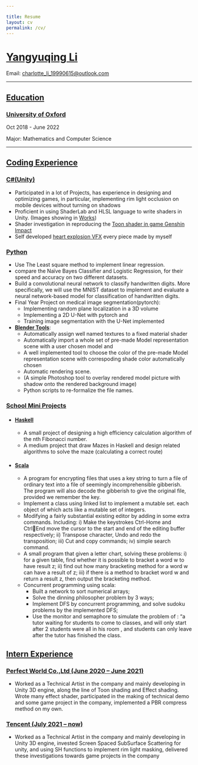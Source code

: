 ```yaml
---

title: Resume
layout: cv
permalink: /cv/
---
```


# <u>Yangyuqing Li</u>
Email: charlotte_li_19990615@outlook.com

---

## <u>Education</u>
### <u>University of Oxford</u>
 
Oct 2018 - June 2022 

Major: Mathematics and Computer Science

---

## <u>Coding Experience</u>
### <u>C#(Unity)</u>
* Participated in a lot of Projects, has experience in designing and optimizing games, in particular, implementing rim light occlusion on mobile devices without turning on shadows
* Proficient in using ShaderLab and HLSL language to write shaders in Unity. (Images showing in [Works](https://rabichora.github.io/works/))
* Shader investigation in reproducing the [Toon shader in game Genshin Impact](https://github.com/RabiChora/GenshinLikeToonShading)
* Self developed [heart explosion VFX](https://github.com/RabiChora/Heart-Explosion-Effect) every piece made by myself

### <u>Python</u>
* Use The Least square method to implement linear regression.
* compare the Naïve Bayes Classifier and Logistic Regression, for their speed and accuracy on two different datasets.
* Build a convolutional neural network to classify handwritten digits. More specifically, we will use the MNIST dataset to implement and
  evaluate a neural network-based model for classification of handwritten digits.
* Final Year Project on medical image segmentation(pytorch):
    * Implementing random plane localization in a 3D volume
    * Implementing a 2D U-Net with pytorch and 
    * Training image segmentation with the U-Net implemented
* **[Blender Tools](https://github.com/RabiChora/Blender-Auto-Tools)**: 
    * Automatically assign well named textures to a fixed material shader
    * Automatically import a whole set of pre-made Model representation scene with a user chosen model and
    * A well implemented tool to choose the color of the pre-made Model representation scene with correspoding shade color automatically chosen
    * Automatic rendering scene.
    * (A simple Photoshop tool to overlay rendered model picture with shadow onto the rendered background image)
    * Python scripts to re-formalize the file names.
    
### <u>School Mini Projects</u>
* #### <u>Haskell</u>
    * A small project of designing a high efficiency calculation algorithm of the nth Fibonacci number.
    * A medium project that draw Mazes in Haskell and design related algorithms to solve the maze (calculating a correct route)
    
* #### <u>Scala</u>
    * A program for encrypting files that uses a key string to turn a file of ordinary text into a file of seemingly incomprehensible gibberish. The program will also decode the gibberish to give the original file, provided we remember the key.
    * Implement a class using linked list to implement a mutable set. each object of which acts like a mutable set of integers.
    * Modifying a fairly substantial existing editor by adding in some extra commands. Including: i) Make the keystrokes Ctrl-Home and CtrlEnd move the cursor to the start and end of the editing buffer respectively; ii) Transpose character, Undo and redo the transposition; iii) Cut and copy commands; iv) simple search command.
    * A small program that given a letter chart, solving these problems: i) for a given table, find whether it is possible to bracket a word w to have result z; ii) find out how many bracketing method for a word w can have a result of z; iii) if there is a method to bracket word w and return a result z, then output the bracketing method.
    * Concurrent programming using scala:
        * Built a network to sort numerical arrays;
        * Solve the dinning philosopher problem by 3 ways;
        * Implement DFS by concurrent programming, and solve sudoku problems by the implemented DFS;
        * Use the monitor and semaphore to simulate the problem of : “a tutor waiting for students to come to classes, and will only start after 2 students were all in his room , and students can only leave after the tutor has finished the class.

## <u>Intern Experience</u>
### <u>Perfect World Co.,Ltd (June 2020 – June 2021)</u>
* Worked as a Technical Artist in the company and mainly developing in Unity 3D engine, along the line of Toon shading and Effect shading. Wrote many effect shader, participated in the making of technical demo and some game project in the company, implemented a PBR compress method on my own.

### <u> Tencent (July 2021 – now)</u>
* Worked as a Technical Artist in the company and mainly developing in Unity 3D engine, invested Screen Spaced SubSurface Scattering for unity, and using SH functions to implement rim light masking, delivered these investigations towards game projects in the company

